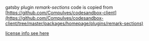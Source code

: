 gatsby plugin *remark-sections* code is copied from [https://github.com/CompuIves/codesandbox-client](https://github.com/CompuIves/codesandbox-client/tree/master/packages/homepage/plugins/remark-sections)

[license info see here](https://github.com/CompuIves/codesandbox-client/blob/master/LICENSE)
